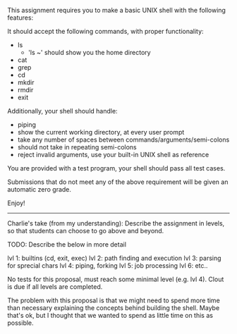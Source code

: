 This assignment requires you to make a basic UNIX shell with the following features:

It should accept the following commands, with proper functionality:
- ls
  - 'ls ~' should show you the home directory
- cat
- grep
- cd
- mkdir
- rmdir
- exit

Additionally, your shell should handle:
- piping
- show the current working directory, at every user prompt
- take any number of spaces between commands/arguments/semi-colons
- should not take in repeating semi-colons
- reject invalid arguments, use your built-in UNIX shell as reference

You are provided with a test program, your shell should pass all test cases.

Submissions that do not meet any of the above requirement will be given an automatic zero grade.

Enjoy!

________________________________________________

Charlie's take (from my understanding):
Describe the assignment in levels, so that students can choose to go above and beyond.

TODO: Describe the below in more detail

lvl 1: builtins (cd, exit, exec)
lvl 2: path finding and execution
lvl 3: parsing for sprecial chars
lvl 4: piping, forking
lvl 5: job processing
lvl 6: etc..

No tests for this proposal, must reach some minimal level (e.g. lvl 4). Clout is due if all levels are completed.

The problem with this proposal is that we might need to spend more time than necessary explaining the concepts behind building the shell. Maybe that's ok, but I thought that we wanted to spend as little time on this as possible.

